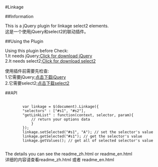 #Linkage

##Information

<p>
This is a jQuery plugin for linkage select2 elements.<br/>
这是一个使用jQuery和select2的联动插件。
</p>

##Using the Plugin
<p>
Using this plugin before Check:<br/>
1.It needs jQuery;<a href="http://jquery.com/download/">Click for download jQuery</a><br/>
2.It needs select2;<a href="https://github.com/select2/select2/releases">Click for download select2</a><br/>
</p>
<p>
使用插件前需要先检查:<br/>
1.它需要jQuery;<a href="http://jquery.com/download/">点击下载jQuery</a><br/>
2.它需要select2;<a href="https://github.com/select2/select2/releases">点击下载select2</a><br/>
</p>

##API

<pre>
	<code>
		var linkage = $(document).Linkage({
		"selectors" : ["#s1", "#s2"],
		"getLinkList" : function(context, selector, param){
			// return your options data
			}
		});
		linkage.setSelected("#s1", "A"); // set the selector's value
		linkage.getSelected("#s1"); // get the selector's value
		linkage.getValues(); // get all of selected selector's value
	</code>
</pre>


<p>
The details you can see the readme_zh.html or readme_en.html<br/>
详细的内容请查看readme_zh.html 或者 readme_en.html
</p>
